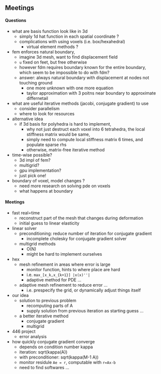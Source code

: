 


## Meetings 



#### Questions 

+ what are basis function look like in 3d
    + simply 1d hat function in each spatial coordinate ? 
    + complications with using voxels (i.e. box/hexahedral)
        + virtual element methods ?
+ fem enforces natural boundary,
    + imagine 3d mesh, want to find displacement field
    + `u` fixed on feet, but free otherwise 
    + however fdm requires boundary known for the entire boundary, which seem to be impossible to do with fdm?
    + answer: always natural boundary with displacement at nodes not touching ground
        + one more unknown with one more equation 
        + taylor approximation with 3 poitns near boundary to approximate differnetail 
+ what are useful iterative methods (jacobi, conjugate gradient) to use
    + consider parallelism
    + where to look for resources
+ alternative idea
    + if 3d basis for polyhedra is hard to implement, 
        + why not just destruct each voxel into 6 tetrahedra, the local stiffness matrix would be same, 
        + simply need to compute local stiffness matrix 6 times, and populate sparse rhs
        + otherwise, matrix-free iterative method
+ time-wise possible?
    + 3d impl of fem?
    + multigrid?
    + gpu implementation?
    + just pick one!
+ boundary of voxel, model changes ? 
    + need more research on solving pde on voxels 
    + what happens at boundary

#### Meetings

+ fast real=time
    + reconstruct part of the mesh that changes during deformation 
    + initial guess to linear elasticity 
+ linear solver
    + preconditioning: reduce number of iteration for conjugate gradient
        + incomplete cholesky for conjugate gradient solver
    + multigrid methods
        + O(N)
        + might be hard to implement ourselves
+ hex
    + mesh refinement in areas where error is large
        + monitor function, hints to where place are hard
        + i.e. `max_[x_k,x_{k+1}] |x(x)''| `
        + adaptive method for PDE ...
    + adaptive mesh refinement to reduce error ...
        +  i.e. prespecify the grid, or dynamically adjust things itself
+ our idea 
    + solution to previous problem
        + recomputing parts of A
        + supply solution from previous iteration as starting guess ...
    + a better iterative method
        + conjugate gradient 
        + multigrid
+ 446 project
    + error analysis
+ how quickly conjugate gradient converge
    + depends on condition number kappa
    + iteration: sqrt(kappa(A))
    + with preconditioner: sqrt(kappa(M-1 A))
    + monitor residule `Ae = r`, computable with `r=Ax-b`
    + need to find softwares ...

